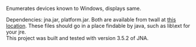 Enumerates devices known to Windows, displays same.

Dependencies: jna.jar, platform.jar.  Both are available from twall at 
[this location](https://github.com/twall/jna#download).  These files 
should go in a place findable by java, such as lib\ext for your jre.  
This project was built and tested with version 3.5.2 of JNA. 

